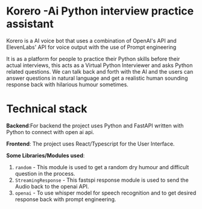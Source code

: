 Korero -Ai Python interview practice assistant 
===
Korero is a AI voice bot that uses a combination of OpenAI's API and ElevenLabs' API for voice output with the use of Prompt engineering

It is as a platform for people to practice their Python skills before their actual interviews, this acts as a Virtual Python Interviewer and asks Python related questions. We can talk back and forth with the AI and the users can answer questions in natural language and get a realistic human sounding response back with hilarious humour sometimes.

Technical stack
=======
**Backend**:For backend the project uses Python and FastAPI written with Python to connect with open ai api.

**Frontend**: The project uses React/Typescript for the User Interface.

**Some Libraries/Modules used**:  
1. ```random``` - This module is used to get a random dry humour and difficult question in the process.
2. ```StreamingResponse``` -  This fastspi response module is used to send the Audio back to the openai API.
3. ```openai``` - To use whisper model for speech recognition and to get desired response back with prompt engineering.
